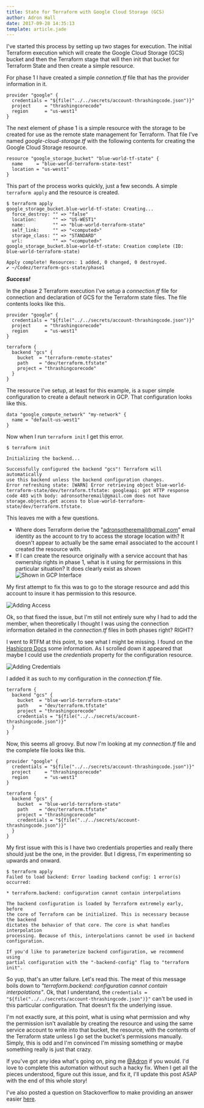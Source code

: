```yaml
---
title: State for Terraform with Google Cloud Storage (GCS)
author: Adron Hall
date: 2017-09-28 14:35:13
template: article.jade
---
```

I've started this process by setting up two stages for execution. The initial Terraform execution which will create the Google Cloud Storage (GCS) bucket and then the Terraform stage that will then init that bucket for Terraform State and then create a simple resource.

For phase 1 I have created a simple *connetion.tf* file that has the provider information in it.

<span class="more"></span>

```
provider "google" {
  credentials = "${file("../../secrets/account-thrashingcode.json")}"
  project     = "thrashingcorecode"
  region      = "us-west1"
}
```

The next element of phase 1 is a simple resource with the storage to be created for use as the remote state management for Terraform. That file I've named *google-cloud-storage.tf* with the following contents for creating the Google Cloud Storage resource.

```
resource "google_storage_bucket" "blue-world-tf-state" {
  name     = "blue-world-terraform-state-test"
  location = "us-west1"
}
```

This part of the process works quickly, just a few seconds. A simple `terraform apply` and the resource is created.

```
$ terraform apply
google_storage_bucket.blue-world-tf-state: Creating...
  force_destroy: "" => "false"
  location:      "" => "US-WEST1"
  name:          "" => "blue-world-terraform-state"
  self_link:     "" => "<computed>"
  storage_class: "" => "STANDARD"
  url:           "" => "<computed>"
google_storage_bucket.blue-world-tf-state: Creation complete (ID: blue-world-terraform-state)

Apply complete! Resources: 1 added, 0 changed, 0 destroyed.
✔ ~/Codez/terraform-gcs-state/phase1
```

***Success!***

In the phase 2 Terraform execution I've setup a *connection.tf* file for connection and declaration of GCS for the Terraform state files. The file contents looks like this.

```
provider "google" {
  credentials = "${file("../../secrets/account-thrashingcode.json")}"
  project     = "thrashingcorecode"
  region      = "us-west1"
}

terraform {
  backend "gcs" {
    bucket  = "terraform-remote-states"
    path    = "dev/terraform.tfstate"
    project = "thrashingcorecode"
  }
}
```

The resource I've setup, at least for this example, is a super simple configuration to create a default network in GCP. That configuration looks like this.

```
data "google_compute_network" "my-network" {
  name = "default-us-west1"
}
```

Now when I run `terraform init` I get this error.

```
$ terraform init

Initializing the backend...

Successfully configured the backend "gcs"! Terraform will automatically
use this backend unless the backend configuration changes.
Error refreshing state: [WARN] Error retrieving object blue-world-terraform-state/dev/terraform.tfstate: googleapi: got HTTP response code 403 with body: adronsotheremail@gmail.com does not have storage.objects.get access to blue-world-terraform-state/dev/terraform.tfstate.
```

This leaves me with a few questions.

* Where does Terraform derive the "adronsotheremail@gmail.com" email identity as the account to try to access the storage location with? It doesn't appear to actually be the same email associated to the account I created the resource with.
* If I can create the resource originally with a service account that has ownership rights in phase 1, what is it using for permissions in this particular situation? It does clearly exist as shown ![Shown in GCP Interface](exists.png)

My first attempt to fix this was to go to the storage resource and add this account to insure it has permission to this resource.

![Adding Access](add-member.png)

Ok, so that fixed the issue, but I'm still not entirely sure why I had to add the member, when theoretically I thought I was using the connection information detailed in the *connection.tf* files in both phases right? RIGHT?

I went to RTFM at this point, to see what I might be missing. I found on the [Hashicorp Docs](https://www.terraform.io/docs/backends/types/gcs.html) some information. As I scrolled down it appeared that maybe I could use the *credentials* property for the configuration resource.

![Adding Credentials](maybe-add-credentials-here.png)

I added it as such to my configuration in the *connection.tf* file.

```
terraform {
  backend "gcs" {
    bucket  = "blue-world-terraform-state"
    path    = "dev/terraform.tfstate"
    project = "thrashingcorecode"
    credentials = "${file("../../secrets/account-thrashingcode.json")}"
  }
}
```

Now, this seems all groovy. But now I'm looking at my *connection.tf* file and the complete file looks like this.

```
provider "google" {
  credentials = "${file("../../secrets/account-thrashingcode.json")}"
  project     = "thrashingcorecode"
  region      = "us-west1"
}

terraform {
  backend "gcs" {
    bucket  = "blue-world-terraform-state"
    path    = "dev/terraform.tfstate"
    project = "thrashingcorecode"
    credentials = "${file("../../secrets/account-thrashingcode.json")}"
  }
}
```

My first issue with this is I have two credentials properties and really there should just be the one, in the provider. But I digress, I'm experimenting so upwards and onward.

```
$ terraform apply
Failed to load backend: Error loading backend config: 1 error(s) occurred:

* terraform.backend: configuration cannot contain interpolations

The backend configuration is loaded by Terraform extremely early, before
the core of Terraform can be initialized. This is necessary because the backend
dictates the behavior of that core. The core is what handles interpolation
processing. Because of this, interpolations cannot be used in backend
configuration.

If you'd like to parameterize backend configuration, we recommend using
partial configuration with the "-backend-config" flag to "terraform init".
```

So yup, that's an utter failure. Let's read this. The meat of this message boils down to *"terraform.backend: configuration cannot contain interpolations"*. Ok, that I understand, the `credentials = "${file("../../secrets/account-thrashingcode.json")}"` can't be used in this particular configuration. That doesn't fix the underlying issue.

I'm not exactly sure, at this point, what is using what permission and why the permission isn't available by creating the resource and using the same service account to write into that bucket, the resource, with the contents of the Terraform state unless I go set the bucket's permissions manually. Simply, this is odd and I'm convinced I'm missing something or maybe something really is just that crazy.

If you've got any idea what's going on, ping me [@Adron](https://twitter.com/adron) if you would. I'd love to complete this automation without such a hacky fix. When I get all the pieces understood, figure out this issue, and fix it, I'll update this post ASAP with the end of this whole story!

I've also posted a question on Stackoverflow to make providing an answer easier [here](https://stackoverflow.com/questions/46495146/my-terraform-backend-state-with-google-cloud-storage-buckets-is-created-oddly-t).
